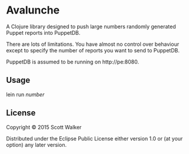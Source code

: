 # Avalunche

A Clojure library designed to push large numbers randomly generated Puppet reports into PuppetDB.

There are lots of limitations. You have almost no control over behaviour except to specify the number of reports you want to send to PuppetDB. 

PuppetDB is assumed to be running on http://pe:8080.

## Usage

lein run *number*

## License

Copyright © 2015 Scott Walker

Distributed under the Eclipse Public License either version 1.0 or (at
your option) any later version.
